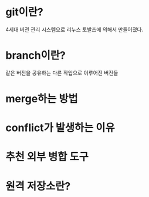 # git이란?
4세대 버전 관리 시스템으로 리누스 토발츠에 의해서 만들어졌다.

# branch이란?
같은 버전을 공유하는 다른 작업으로 이루어진 버전들

# merge하는 방법

# conflict가 발생하는 이유

# 추천 외부 병합 도구

# 원격 저장소란?
